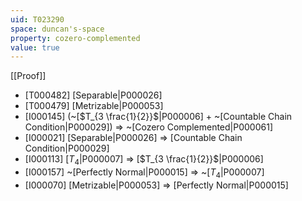 ```yaml
---
uid: T023290
space: duncan's-space
property: cozero-complemented
value: true
---
```

[[Proof]]

* [T000482] [Separable|P000026]
* [T000479] [Metrizable|P000053]
* [I000145] (~[$T_{3 \frac{1}{2}}$|P000006] + ~[Countable Chain Condition|P000029]) => ~[Cozero Complemented|P000061]
* [I000021] [Separable|P000026] => [Countable Chain Condition|P000029]
* [I000113] [$T_4$|P000007] => [$T_{3 \frac{1}{2}}$|P000006]
* [I000157] ~[Perfectly Normal|P000015] => ~[$T_4$|P000007]
* [I000070] [Metrizable|P000053] => [Perfectly Normal|P000015]

